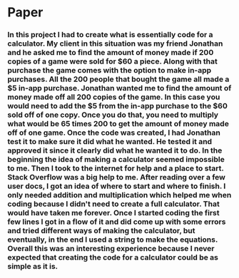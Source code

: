 # Paper
### In this project I had to create what is essentially code for a calculator. My client in this situation was my friend Jonathan and he asked me to find the amount of money made if 200 copies of a game were sold for $60 a piece. Along with that purchase the game comes with the option to make in-app purchases. All the 200 people that bought the game all made a $5 in-app purchase. Jonathan wanted me to find the amount of money made off all 200 copies of the game. In this case you would need to add the $5 from the in-app purchase to the $60 sold off of one copy. Once you do that, you need to multiply what would be 65 times 200 to get the amount of money made off of one game. Once the code was created, I had Jonathan test it to make sure it did what he wanted. He tested it and approved it since it clearly did what he wanted it to do. In the beginning the idea of making a calculator seemed impossible to me. Then I took to the internet for help and a place to start. Stack Overflow was a big help to me. After reading over a few user docs, I got an idea of where to start and where to finish. I only needed addition and multiplication which helped me when coding because I didn't need to create a full calculator. That would have taken me forever. Once I started coding the first few lines I got in a flow of it and did come up with some errors and tried different ways of making the calculator, but eventually, in the end I used a string to make the equations. Overall this was an interesting experience because I never expected that creating the code for a calculator could be as simple as it is.

